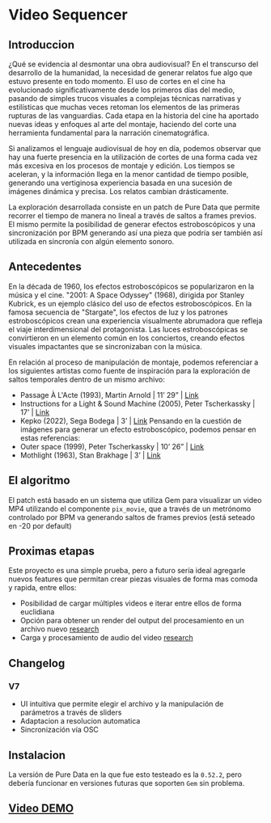 # Video Sequencer

## Introduccion
¿Qué se evidencia al desmontar una obra audiovisual? En el transcurso del desarrollo de la humanidad, la necesidad de generar relatos fue algo que estuvo presente en todo momento. El uso de cortes en el cine ha evolucionado significativamente desde los primeros días del medio, pasando de simples trucos visuales a complejas técnicas narrativas y estilísticas que muchas veces retoman los elementos de las primeras rupturas de las vanguardias. Cada etapa en la historia del cine ha aportado nuevas ideas y enfoques al arte del montaje, haciendo del corte una herramienta fundamental para la narración cinematográfica.

Si analizamos el lenguaje audiovisual de hoy en día, podemos observar que hay una fuerte presencia en la utilización de cortes de una forma cada vez más excesiva en los procesos de montaje y edición. Los tiempos se aceleran, y la información llega en la menor cantidad de tiempo posible, generando una vertiginosa experiencia basada en una sucesión de imágenes dinámica y precisa. Los relatos cambian drásticamente.

La exploración desarrollada consiste en un patch de Pure Data que permite recorrer el tiempo de manera no lineal a través de saltos a frames previos. El mismo permite la posibilidad de generar efectos estroboscópicos y una sincronización por BPM generando así una pieza que podría ser también así utilizada en sincronía con algún elemento sonoro.

## Antecedentes
En la década de 1960, los efectos estroboscópicos se popularizaron en la música y el cine. "2001: A Space Odyssey" (1968), dirigida por Stanley Kubrick, es un ejemplo clásico del uso de efectos estroboscópicos. En la famosa secuencia de "Stargate", los efectos de luz y los patrones estroboscópicos crean una experiencia visualmente abrumadora que refleja el viaje interdimensional del protagonista. Las luces estroboscópicas se convirtieron en un elemento común en los conciertos, creando efectos visuales impactantes que se sincronizaban con la música.

En relación al proceso de manipulación de montaje, podemos referenciar a los siguientes artistas como fuente de inspiración para la exploración de saltos temporales dentro de un mismo archivo:
- Passage À L'Acte (1993), Martin Arnold | 11’ 29” | [Link](https://vimeo.com/398345542)
- Instructions for a Light & Sound Machine (2005), Peter Tscherkassky | 17’ | [Link](https://www.dailymotion.com/video/x2rbcyx)
- Kepko (2022), Sega Bodega | 3’ | [Link](https://youtu.be/CW5HeFHuJig)
Pensando en la cuestión de imágenes para generar un efecto estroboscópico, podemos pensar en estas referencias:
- Outer space (1999), Peter Tscherkassky | 10’ 26” | [Link](https://vimeo.com/314251447)
- Mothlight (1963), Stan Brakhage | 3’ | [Link](https://youtu.be/S5P5vkegmvU)

## El algoritmo
El patch está basado en un sistema que utiliza Gem para visualizar un video MP4 utilizando el componente `pix_movie`, que a través de un metrónomo controlado por BPM va generando saltos de frames previos (está seteado en -20 por default)

## Proximas etapas
Este proyecto es una simple prueba, pero a futuro sería ideal agregarle nuevos features que permitan crear piezas visuales de forma mas comoda y rapida, entre ellos:
- Posibilidad de cargar múltiples videos e iterar entre ellos de forma euclidiana
- Opción para obtener un render del output del procesamiento en un archivo nuevo  [research](https://forum.pdpatchrepo.info/topic/9836/gem-how-to-save-video)
- Carga y procesamiento de audio del video [research](https://forum.pdpatchrepo.info/topic/8940/manipulate-video-with-sound)

## Changelog
### V7
- UI intuitiva que permite elegir el archivo y la manipulación de parámetros a través de sliders
- Adaptacion a resolucion automatica 
- Sincronización vía OSC

## Instalacion
La versión de Pure Data en la que fue esto testeado es la `0.52.2`, pero debería funcionar en versiones futuras que soporten `Gem` sin problema.

## [Video DEMO](https://youtu.be/BZhYhMdDeig)
